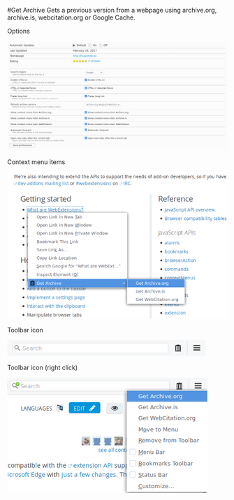 #Get Archive
Gets a previous version from a webpage using archive.org, archive.is, webcitation.org or Google Cache.

Options

![Get Archive 3.0 options](images/options.png)

Context menu items

![Get Archive 3.0 context menu items](images/context-menu-items.png)

Toolbar icon

![Get Archive 3.0 toolbar icon](images/toolbar-icon.png)

Toolbar icon (right click)

![Get Archive 3.0 context menu items](images/toolbar-icon-context-menu-items.png)
